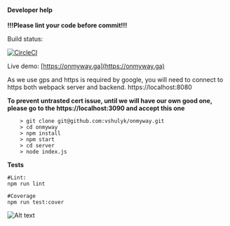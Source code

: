 #### Developer help #####
**!!!Please lint your code before commit!!!**

Build status:

[![CircleCI](https://circleci.com/bb/vshulyk/onmyway.svg?style=svg&circle-token=ac9ebf6506a224c957a925815b55db360f1fae0c)](https://circleci.com/bb/vshulyk/onmyway)

Live demo: [https://onmyway.ga](https://onmyway.ga)

As we use gps and https is required by google, you will need to connect to https both webpack server and backend.
https://localhost:8080

**To prevent untrasted cert issue, until we will have our own good one, please go to the
https://localhost:3090 and accept this one**

```
	> git clone git@github.com:vshulyk/onmyway.git
	> cd onmyway
	> npm install
	> npm start
	> cd server
	> node index.js
```

**Tests**

```
#Lint:
npm run lint

#Coverage
npm run test:cover
```
![Alt text](/Screenshot.png?raw=true "Optional Title")
